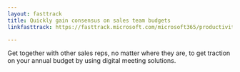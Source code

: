 ```yaml
---
layout: fasttrack
title: Quickly gain consensus on sales team budgets
linkfasttrack: https://fasttrack.microsoft.com/microsoft365/productivitylibrary/Quickly-gain-consensus-on-sales-team-budgets 

---
```

Get together with other sales reps, no matter where they are, to get traction on your annual budget by using digital meeting solutions.